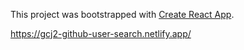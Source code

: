This project was bootstrapped with [Create React App](https://github.com/facebook/create-react-app).

https://gcj2-github-user-search.netlify.app/
